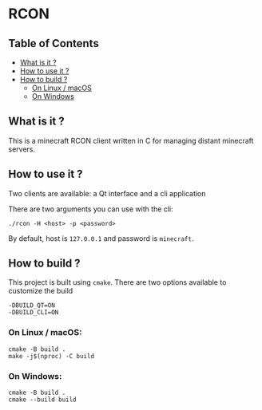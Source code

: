 # RCON

## Table of Contents

* [What is it ?](#what-is-it)
* [How to use it ?](#how-to-use-it)
* [How to build ?](#how-to-build)
	* [On Linux / macOS](#on-linux--macos)
	* [On Windows](#on-windows)

## What is it ?

This is a minecraft RCON client written in C for managing distant minecraft servers.

## How to use it ?

Two clients are available: a Qt interface and a cli application

There are two arguments you can use with the cli:

	./rcon -H <host> -p <password>

By default, host is `127.0.0.1` and password is `minecraft`.

## How to build ?

This project is built using `cmake`.
There are two options available to customize the build

    -DBUILD_QT=ON
    -DBUILD_CLI=ON

### On Linux / macOS:

	cmake -B build .
	make -j$(nproc) -C build

### On Windows:

	cmake -B build .
	cmake --build build
